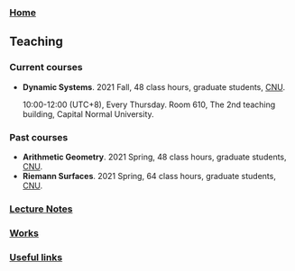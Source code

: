 ### [Home](https://ziyangzhu.github.io/Home/)
## Teaching
### Current courses
- **Dynamic Systems**. 2021 Fall, 48 class hours, graduate students, [CNU](https://cnu.edu.cn/).

  10:00-12:00 (UTC+8), Every Thursday. Room 610, The 2nd teaching building, Capital Normal University.

### Past courses
- **Arithmetic Geometry**. 2021 Spring, 48 class hours, graduate students, [CNU](https://cnu.edu.cn/).
- **Riemann Surfaces**. 2021 Spring, 64 class hours, graduate students, [CNU](https://cnu.edu.cn/).


### [Lecture Notes](https://ziyangzhu.github.io/Notes/)
### [Works](https://ziyangzhu.github.io/Works/)
### [Useful links](https://ziyangzhu.github.io/Links/)
